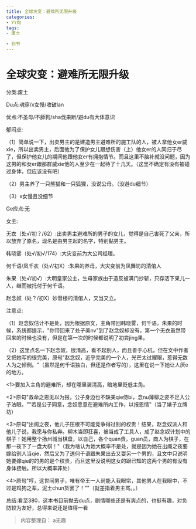 ```yaml
---
title: 全球灾变：避难所无限升级
categories:
- YY向
tags:
- 废土

- 扫书
---
```

# 全球灾变：避难所无限升级
分类:废土

Du点:魂穿/x女慢/收破lan

优点:不圣母/不舔狗/sha伐果断/避du有大体意识

郁闷点:

（1）简单说一下，出卖男主的是建造男主避难所的施工队的人，被人拿他女er威xie，所以出卖男主，后面他为了保护女儿跟想伤害（上）他女er的人同归于尽了，但保护他女儿的期间他跟他女er有拥抱情节。而且这里不脑补就没问题，因为这男的和女er跟那群威xie他的人至少在一起待了十几天。（这里不确定有没有被碰过身体，但应该没有吧）

（2）男主养了一只熊猫和一只狐狸，没说公母。（没避du细节）

（3）x女慢且没细节

Ge应点:无

女主:

无衣（处√/初？/62）:出卖男主避难所的男子的女儿，觉得是自己害死了父亲，所以放弃了原名，现名是由男主起的名字，特别黏男主。

韩晓雾（处√/初√/174）:大灾变前为大公司经理。

何千语/凤千衣（处√/初X）:朱果的养母，大灾变前为凤舞坊的清倌人

朱果（处√/初√）:大明皇家公主，生母家族由于造反被满门抄斩，只存活下果儿一人，继而被托付于何千语。

赵念奴（处？/初X）妙音楼的清倌人，又当又立。

注意点:

（1）赵念奴估计不是处，因为根据原文，主角带回韩晓雾，何千语，朱果的时候，系统都提示，"你带回来了处子美nv"到了赵念奴却没有，第一个无衣虽然带回来的时候也没有，但是在第一次的时候都说明了初尝jing果。

（2）这里点名一下赵念奴，很清高，看不起别人，而且善于心机，但在文中作者又把她写的很完美，原句"赵念奴，近乎完美的一个人，光芒太过耀眼，惹得无数人为之倾倒。"（虽然是何千语独白，但还是作者写的），这里在说一下她让人厌e的地方。

\<1\>要加入主角的避难所，却在哪里装清高，暗地里贬低主角。

\<2\>原句"救命之恩无以为报，公子身边也不缺美qie侍bi，念nu薄柳之姿不足入公子法眼。""若是公子同意，念奴愿意在避难所内工作，以报恩情"（当了婊子立牌坊）

\<3\>原句"出阁之夜，他儿子压根不可能竞争得过别的权贵！结果，赵念奴派人和他儿子说，我愿与你私奔。柳木当即狂喜，被当成了工具人，成了赵念奴计划中的棋子！她用整个扬州城当棋盘，以自己，各个quan贵，guan员，商人为棋子，在那一夜下了一盘大棋！"（我为啥认为她大概率不是处，就是因为她在出阁之夜要嫁给别人当qie，然后又为了送何千语跟朱果出去又耍另一个男的，且文中只说明她要嫁qie的的男的是个权贵，而且这里没说明这女的跟已知的这两个男的有没有身体接触。所以大概率非处）

\<4\>原句"哼，这世间男子，唯有帝王一人尚能入我眼帘，其他男人在我眼中，不过是鸡狗之辈，泥土chun货罢了！""（就差指着男主骂。。）

总结:看至380，这本书目前抛去du点，剧情哪些还是有爽点的，也挺有趣，对负防较为友好，总得来说还是值得一看


> 内容整理自： a无趣